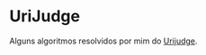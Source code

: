 # UriJudge

Alguns algoritmos resolvidos por mim do [Urijudge](https://www.urionlinejudge.com.br/judge/pt/).
